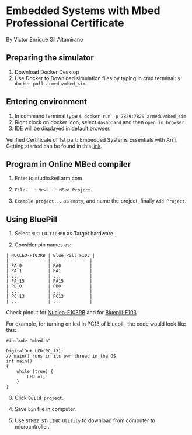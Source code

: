 # Embedded Systems with Mbed Professional Certificate
By Victor Enrique Gil Altamirano
## Preparing the simulator
1. Download Docker Desktop
2. Use Docker to Download simulation files by typing in cmd terminal: `$ docker pull armedu/mbed_sim`

## Entering environment
1. In command terminal type `$ docker run -p 7829:7829 armedu/mbed_sim`
2. Right clock on docker icon, select `dashboard` and then `open in browser`.
3. IDE will be displayed in default browser.


Verified Certificate of 1st part: Embedded Systems Essentials with Arm: Getting started can be found in this [link](https://courses.edx.org/certificates/e5e40fb271f140adbdea0088bc41b6d3).


## Program in Online MBed compiler

1. Enter to studio.keil.arm.com

2. `File...` - `New...` - `MBed Project`.

3. `Example project...` as `empty`, and name the project. finally `Add Project`.

## Using BluePill

1. Select `NUCLEO-F103RB` as Target hardware.

2. Consider pin names as:
```
| NUCLEO-F103RB | Blue Pill F103 |
|---------------|---------------|
| PA_0          | PA0           |
| PA_1          | PA1           |
| ...           | ...           |
| PA_15         | PA15          |
| PB_0          | PB0           |
| ...           | ...           |
| PC_13         | PC13          |
| ...           | ...           |
```

Check pinout for [Nucleo-F103RB](https://os.mbed.com/platforms/ST-Nucleo-F103RB/) and for [Bluepill-F103](https://microcontrollerslab.com/stm32f103c8t6-blue-pill-pinout-peripherals-programming-features/)

For example, for turning on led in PC13 of bluepill, the code would look like this:
```
#include "mbed.h"

DigitalOut LED(PC_13);
// main() runs in its own thread in the OS
int main()
{
    while (true) {
        LED =1;
    }
}
```

3. Click `Build project`.

4. Save `bin` file in computer.

5. Use `STM32 ST-LINK Utility` to download from computer to microcntroller.





